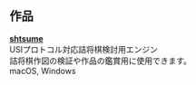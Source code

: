 ## 作品

[**shtsume**](https://github.com/hkijin/shtsume/releases/tag/v1.0.0)  
USIプロトコル対応詰将棋検討用エンジン  
詰将棋作図の検証や作品の鑑賞用に使用できます。  
macOS, Windows  
  
